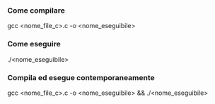 ### Come compilare
gcc <nome_file_c>.c -o <nome_eseguibile>

### Come eseguire
./<nome_eseguibile>

### Compila ed esegue contemporaneamente
gcc <nome_file_c>.c -o <nome_eseguibile> && ./<nome_eseguibile>